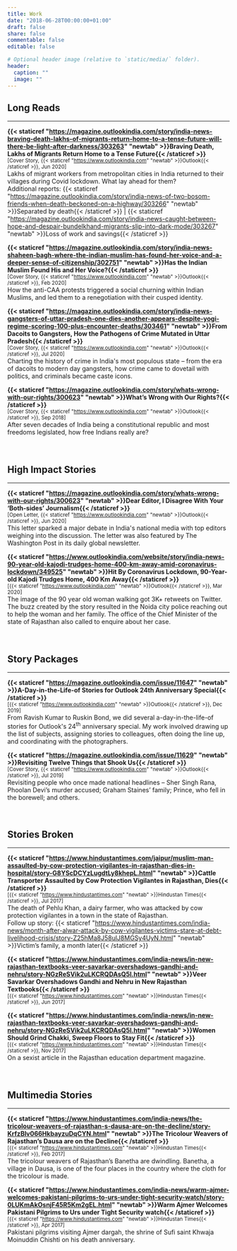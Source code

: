 ```yaml
---
title: Work
date: "2018-06-28T00:00:00+01:00"
draft: false
share: false
commentable: false
editable: false

# Optional header image (relative to `static/media/` folder).
header:
  caption: ""
  image: ""
---
```


Long Reads
---
----

**{{< staticref "https://magazine.outlookindia.com/story/india-news-braving-death-lakhs-of-migrants-return-home-to-a-tense-future-will-there-be-light-after-darkness/303263" "newtab" >}}Braving Death, Lakhs of Migrants Return Home to a Tense Future{{< /staticref >}}**<br>
<sup>[Cover Story, {{< staticref "https://www.outlookindia.com" "newtab" >}}Outlook{{< /staticref >}}, Jun 2020]</sup><br>
Lakhs of migrant workers from metropolitan cities in India returned to their villages during Covid lockdown. What lay ahead for them?<br>
Additional reports: {{< staticref "https://magazine.outlookindia.com/story/india-news-of-two-bosom-friends-when-death-beckoned-on-a-highway/303266" "newtab" >}}Separated by death{{< /staticref >}} | {{< staticref "https://magazine.outlookindia.com/story/india-news-caught-between-hope-and-despair-bundelkhand-migrants-slip-into-dark-mode/303267" "newtab" >}}Loss of work and savings{{< /staticref >}}

**{{< staticref "https://magazine.outlookindia.com/story/india-news-shaheen-bagh-where-the-indian-muslim-has-found-her-voice-and-a-deeper-sense-of-citizenship/302751" "newtab" >}}Has the Indian Muslim Found His and Her Voice?{{< /staticref >}}** <br><sup>[Cover Story, {{< staticref "https://www.outlookindia.com" "newtab" >}}Outlook{{< /staticref >}}, Feb 2020]</sup><br>
How the anti-CAA protests triggered a social churning within Indian Muslims, and led them to a renegotiation with their cusped identity.

**{{< staticref "https://magazine.outlookindia.com/story/india-news-gangsters-of-uttar-pradesh-one-dies-another-appears-despite-yogi-regime-scoring-100-plus-encounter-deaths/303461" "newtab" >}}From Dacoits to Gangsters, How the Pathogens of Crime Mutated in Uttar Pradesh{{< /staticref >}}** 
<br><sup>[Cover Story, {{< staticref "https://www.outlookindia.com" "newtab" >}}Outlook{{< /staticref >}}, Jul 2020]</sup><br>
Charting the history of crime in India's most populous state – from the era of dacoits to modern day gangsters, how crime came to dovetail with politics, and criminals became caste icons.

**{{< staticref "https://magazine.outlookindia.com/story/whats-wrong-with-our-rights/300623" "newtab" >}}What’s Wrong with Our Rights?{{< /staticref >}}**<br>
<sup>[Cover Story, {{< staticref "https://www.outlookindia.com" "newtab" >}}Outlook{{< /staticref >}}, Sep 2018]</sup><br>
After seven decades of India being a constitutional republic and most freedoms legislated, how free Indians really are?<br><br><br>


High Impact Stories
---
----
**{{< staticref "https://magazine.outlookindia.com/story/whats-wrong-with-our-rights/300623" "newtab" >}}Dear Editor, I Disagree With Your ‘Both-sides’ Journalism{{< /staticref >}}**<br>
<sup>[Open Letter, {{< staticref "https://www.outlookindia.com" "newtab" >}}Outlook{{< /staticref >}}, Jun 2020]</sup><br>
This letter sparked a major debate in India's national media with top editors weighing into the discussion. The letter was also featured by The Washington Post in its daily global newsletter. 


**{{< staticref "https://www.outlookindia.com/website/story/india-news-90-year-old-kajodi-trudges-home-400-km-away-amid-coronavirus-lockdown/349525" "newtab" >}}Hit By Coronavirus Lockdown, 90-Year-old Kajodi Trudges Home, 400 Km Away{{< /staticref >}}**<br>
<sup>[{{< staticref "https://www.outlookindia.com" "newtab" >}}Outlook{{< /staticref >}}, Mar 2020]</sup><br>
The image of the 90 year old woman walking got 3K+ retweets on Twitter. The buzz created by the story resulted in the Noida city police reaching out to help the woman and her family. The office of the Chief Minister of the state of Rajasthan also called to enquire about her case.<br><br><br>

Story Packages
---
----
**{{< staticref "https://magazine.outlookindia.com/issue/11647" "newtab" >}}A-Day-in-the-Life-of Stories for Outlook 24th Anniversary Special{{< /staticref >}}**<br>
<sup>[{{< staticref "https://www.outlookindia.com" "newtab" >}}Outlook{{< /staticref >}}, Dec 2019]</sup><br>
From Ravish Kumar to Ruskin Bond, we did several a-day-in-the-life-of stories for Outlook's 24<sup>th</sup> anniversary special. My work involved drawing up the list of subjects, assigning stories to colleagues, often doing the line up, and coordinating with the photographers.

**{{< staticref "https://magazine.outlookindia.com/issue/11629" "newtab" >}}Revisiting Twelve Things that Shook Us{{< /staticref >}}**<br>
<sup>[Cover Story, {{< staticref "https://www.outlookindia.com" "newtab" >}}Outlook{{< /staticref >}}, Jul 2019]</sup><br>
Revisiting people who once made national headlines – Sher Singh Rana, Phoolan Devi’s murder accused; Graham Staines’ family; Prince, who fell in the borewell; and others.<br><br><br>

Stories Broken
---
----
**{{< staticref "https://www.hindustantimes.com/jaipur/muslim-man-assaulted-by-cow-protection-vigilantes-in-rajasthan-dies-in-hospital/story-G8YScDCYzLugdtLy8khepL.html" "newtab" >}}Cattle Transporter Assaulted by Cow Protection Vigilantes in Rajasthan, Dies{{< /staticref >}}**<br>
<sup>[{{< staticref "https://www.hindustantimes.com" "newtab" >}}Hindustan Times{{< /staticref >}}, Jul 2017]</sup><br>
The death of Pehlu Khan, a dairy farmer, who was attacked by cow protection vigilantes in a town in the state of Rajasthan.<br>
Follow up story: {{< staticref "https://www.hindustantimes.com/india-news/month-after-alwar-attack-by-cow-vigilantes-victims-stare-at-debt-livelihood-crisis/story-Z25hMa8J58ulJ8MGSy4UyN.html" "newtab" >}}Victim’s family, a month later{{< /staticref >}}

**{{< staticref "https://www.hindustantimes.com/india-news/in-new-rajasthan-textbooks-veer-savarkar-overshadows-gandhi-and-nehru/story-NGzReSVik2uLKCRQDAsQ5I.html" "newtab" >}}Veer Savarkar Overshadows Gandhi and Nehru in New Rajasthan Textbooks{{< /staticref >}}**<br>
<sup>[{{< staticref "https://www.hindustantimes.com" "newtab" >}}Hindustan Times{{< /staticref >}}, Jun 2017]</sup><br>


**{{< staticref "https://www.hindustantimes.com/india-news/in-new-rajasthan-textbooks-veer-savarkar-overshadows-gandhi-and-nehru/story-NGzReSVik2uLKCRQDAsQ5I.html" "newtab" >}}Women Should Grind Chakki, Sweep Floors to Stay Fit{{< /staticref >}}**<br>
<sup>[{{< staticref "https://www.hindustantimes.com" "newtab" >}}Hindustan Times{{< /staticref >}}, Nov 2017]</sup><br>
On a sexist article in the Rajasthan education department magazine.<br><br><br>

Multimedia Stories
---
----

**{{< staticref "https://www.hindustantimes.com/india-news/the-tricolour-weavers-of-rajasthan-s-dausa-are-on-the-decline/story-KrfzBlv066HkbayzuDqCYN.html" "newtab" >}}The Tricolour Weavers of Rajasthan’s Dausa are on the Decline{{< /staticref >}}**<br>
<sup>[{{< staticref "https://www.hindustantimes.com" "newtab" >}}Hindustan Times{{< /staticref >}}, Feb 2017]</sup><br>
The tricolour weavers of Rajasthan’s Banetha are dwindling. Banetha, a village in Dausa, is one of the four places in the country where the cloth for the tricolour is made.


**{{< staticref "https://www.hindustantimes.com/india-news/warm-ajmer-welcomes-pakistani-pilgrims-to-urs-under-tight-security-watch/story-0LUKmAkOsnjF45R5Km2gEL.html" "newtab" >}}Warm Ajmer Welcomes Pakistani Pilgrims to Urs under Tight Security watch{{< /staticref >}}**<br>
<sup>[{{< staticref "https://www.hindustantimes.com" "newtab" >}}Hindustan Times{{< /staticref >}}, Apr 2017]</sup><br>
Pakistani pilgrims visiting Ajmer dargah, the shrine of Sufi saint Khwaja Moinuddin Chishti on his death anniversary.<br><br><br>

